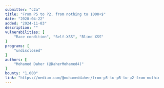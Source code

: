 ```yaml
---
submitter: "c2a"
title: "From P5 to P2, from nothing to 1000+$"
date: "2020-04-22"
added: "2024-11-03"
description: ""
vulnerabilities: [
    "Race condition", "Self-XSS", "Blind XSS"
]
programs: [
    "undisclosed"
]
authors: [
    "Mohamed Daher (@DaherMohamed4)"
]
bounty: "1,000"
link: "https://medium.com/@mohameddaher/from-p5-to-p5-to-p2-from-nothing-to-1000-bxss-4dd26bc30a82"
---
```




